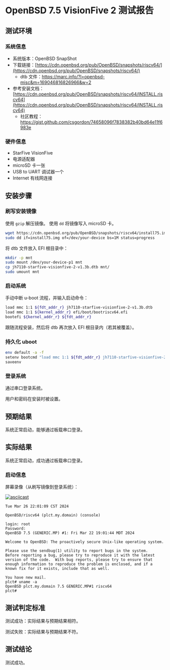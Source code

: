 # OpenBSD 7.5 VisionFive 2 测试报告

## 测试环境

### 系统信息

- 系统版本：OpenBSD SnapShot
- 下载链接：[https://cdn.openbsd.org/pub/OpenBSD/snapshots/riscv64/](https://cdn.openbsd.org/pub/OpenBSD/snapshots/riscv64/)
    - dtb 文件：https://marc.info/?l=openbsd-misc&m=169046816826966&w=2
- 参考安装文档：[https://cdn.openbsd.org/pub/OpenBSD/snapshots/riscv64/INSTALL.riscv64](https://cdn.openbsd.org/pub/OpenBSD/snapshots/riscv64/INSTALL.riscv64)
    -  社区教程：https://gist.github.com/csgordon/74658096f7838382b40bd64e11f6983e

### 硬件信息

- StarFive VisionFive
- 电源适配器
- microSD 卡一张
- USB to UART 调试器一个
- Internet 有线网连接

## 安装步骤

### 刷写安装镜像

使用 `gzip` 解压镜像。
使用 `dd` 将镜像写入 microSD 卡。

```bash
wget https://cdn.openbsd.org/pub/OpenBSD/snapshots/riscv64/install75.img
sudo dd if=install75.img of=/dev/your-device bs=1M status=progress
```

将 dtb 文件放入 EFI 根目录中：

```bash
mkdir -p mnt
sudo mount /dev/your-device-p1 mnt
cp jh7110-starfive-visionfive-2-v1.3b.dtb mnt/
sudo umount mnt
```

### 启动系统

手动中断 u-boot 流程，并输入启动命令：
```bash
load mmc 1:1 ${fdt_addr_r} jh7110-starfive-visionfive-2-v1.3b.dtb
load mmc 1:1 ${kernel_addr_r} efi/boot/bootriscv64.efi
bootefi ${kernel_addr_r} ${fdt_addr_r}
```

跟随流程安装，然后将 dtb 再次放入 EFI 根目录内（若其被覆盖）。

### 持久化 uboot

```bash
env default -a -f
setenv bootcmd "load mmc 1:1 ${fdt_addr_r} jh7110-starfive-visionfive-2-v1.3b.dtb; load mmc 1:1 ${kernel_addr_r} efi/boot/bootriscv64.efi; bootefi ${kernel_addr_r} ${fdt_addr_r}"
saveenv
```

### 登录系统

通过串口登录系统。

用户和密码在安装时被设置。

## 预期结果

系统正常启动，能够通过板载串口登录。

## 实际结果

系统正常启动，成功通过板载串口登录。

### 启动信息

屏幕录像（从刷写镜像到登录系统）：

[![asciicast](https://asciinema.org/a/Cz0uvucqmbP1P0yzgZ2hnMbZY.svg)](https://asciinema.org/a/Cz0uvucqmbP1P0yzgZ2hnMbZY)


```log
Tue Mar 26 22:01:09 CST 2024

OpenBSD/riscv64 (plct.my.domain) (console)

login: root
Password:
OpenBSD 7.5 (GENERIC.MP) #1: Fri Mar 22 19:01:44 MDT 2024

Welcome to OpenBSD: The proactively secure Unix-like operating system.

Please use the sendbug(1) utility to report bugs in the system.
Before reporting a bug, please try to reproduce it with the latest
version of the code.  With bug reports, please try to ensure that
enough information to reproduce the problem is enclosed, and if a
known fix for it exists, include that as well.

You have new mail.
plct# uname -a
OpenBSD plct.my.domain 7.5 GENERIC.MP#1 riscv64
plct#             

```

## 测试判定标准

测试成功：实际结果与预期结果相符。

测试失败：实际结果与预期结果不符。

## 测试结论

测试成功。